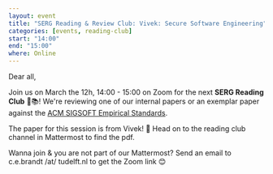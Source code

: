 ```yaml
---
layout: event
title: "SERG Reading & Review Club: Vivek: Secure Software Engineering"
categories: [events, reading-club]
start: "14:00"
end: "15:00"
where: Online
---
```


Dear all,

Join us on March the 12h, 14:00 - 15:00 on Zoom for the next **SERG Reading Club** 📖📚!
We're reviewing one of our internal papers or an exemplar paper against the [ACM SIGSOFT Empirical Standards](https://github.com/acmsigsoft/EmpiricalStandards).

The paper for this session is from Vivek! 🙂
Head on to the reading club channel in Mattermost to find the pdf.

Wanna join & you are not part of our Mattermost?
Send an email to c.e.brandt /at/ tudelft.nl to get the Zoom link 😊

